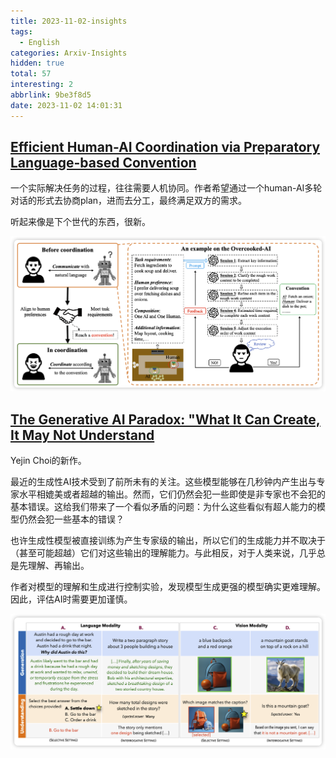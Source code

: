 ```yaml
---
title: 2023-11-02-insights
tags:
  - English
categories: Arxiv-Insights
hidden: true
total: 57
interesting: 2
abbrlink: 9be3f8d5
date: 2023-11-02 14:01:31
---
```




## [Efficient Human-AI Coordination via Preparatory Language-based Convention](https://arxiv.org/pdf/2311.00416.pdf)

一个实际解决任务的过程，往往需要人机协同。作者希望通过一个human-AI多轮对话的形式去协商plan，进而去分工，最终满足双方的需求。

听起来像是下个世代的东西，很新。

<img src="../../files/images/arxiv-insights/2023:10:30-11:3/human-AI.png">



## [The Generative AI Paradox: "What It Can Create, It May Not Understand](https://arxiv.org/pdf/2311.00059.pdf)

Yejin Choi的新作。

最近的生成性AI技术受到了前所未有的关注。这些模型能够在几秒钟内产生出与专家水平相媲美或者超越的输出。然而，它们仍然会犯一些即使是非专家也不会犯的基本错误。这给我们带来了一个看似矛盾的问题：为什么这些看似有超人能力的模型仍然会犯一些基本的错误？

也许生成性模型被直接训练为产生专家级的输出，所以它们的生成能力并不取决于（甚至可能超越）它们对这些输出的理解能力。与此相反，对于人类来说，几乎总是先理解、再输出。

作者对模型的理解和生成进行控制实验，发现模型生成更强的模型确实更难理解。因此，评估AI时需要更加谨慎。

<img src="../../files/images/arxiv-insights/2023:10:30-11:3/paradox.png">
